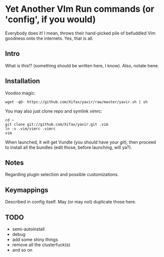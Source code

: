 # Yet Another VIm Run commands (or 'config', if you would)

Everybody does it! I mean, throws their hand-picked pile of befuddled Vim
goodness onto the internets. Yes, that is all.

## Intro

What is this!? (something should be written here, I know).
Also, notate bene.

## Installation

Voodoo magic:

    wget -qO- https://github.com/Xifax/yavir/raw/master/yavir.sh | sh

You may also just clone repo and symlink vimrc:

    cd ~
    git clone git://github.com/Xifax/yavir.git .vim
    ln -s .vim/vimrc .vimrc
    vim

When launched, it will get Vundle (you should have your *git*), then proceed
to install all the bundles (edit those, before launching, will ya?).

## Notes

Regarding plugin selection and possible customizations.

## Keymappings

Described in config itself. May (or may not) duplicate those here.

## TODO

* semi-autoinstall
* debug
* add some shiny things
* remove all the clusterfuck(s)
* and so on
